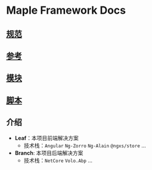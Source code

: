 # Maple Framework Docs

## [规范](./standard.md)

## [参考](./reference.md)

## [模块](./modules/index.md)

## [脚本](./scripts/index.md)

## 介绍

* **Leaf**：本项目前端解决方案
  * 技术栈：`Angular` `Ng-Zorro` `Ng-Alain` `@ngxs/store` ...
* **Branch**: 本项目后端解决方案
  * 技术栈：`NetCore` `Volo.Abp` ...
